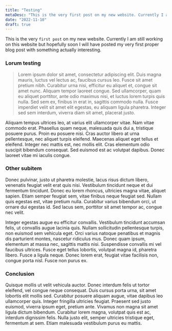 ```yaml
---
title: "Testing"
metaDesc: "This is the very first post on my new website. Currently I am still working on this website but hopefully soon I will have posted my very first proper blog post with something actually interesting."
date: "2022-11-10"
draft: true
---
```


This is the very `first post` on my new website. Currently I am still working on this website but hopefully soon I will have posted my very first proper blog post with something actually interesting.

### Lorum testing

> Lorem ipsum dolor sit amet, consectetur adipiscing elit. Duis magna mauris, luctus vel lectus ac, faucibus cursus leo. Fusce sit amet pretium nibh. Curabitur urna nisi, efficitur eu aliquet et, congue sit amet nunc. Aliquam tempor laoreet congue. Sed ullamcorper, quam eu aliquet porttitor, ante odio maximus nisi, et luctus lorem turpis quis nulla. Sed sem ex, finibus in erat in, sagittis commodo nulla. Fusce imperdiet velit sit amet elit egestas, eu aliquam ligula pharetra. Integer sed sem interdum, viverra diam sit amet, placerat justo.

Aliquam tempus ultrices leo, at varius elit ullamcorper vitae. Nam vitae commodo erat. Phasellus quam neque, malesuada quis dui a, tristique posuere purus. Proin eu posuere nisi. Cras auctor libero at urna pellentesque, nec aliquet turpis eleifend. Maecenas aliquet eget tellus et eleifend. Integer nec mattis est, nec mollis elit. Cras elementum odio suscipit bibendum consequat. Sed euismod est ac volutpat dapibus. Donec laoreet vitae mi iaculis congue.

### Other subitem

Donec pulvinar, justo ut pharetra molestie, lacus risus dictum libero, venenatis feugiat velit erat quis nisi. Vestibulum tincidunt neque et dui fermentum tincidunt. Donec eu lorem rhoncus, ultricies magna vitae, aliquet sapien. Etiam semper feugiat sem, vitae finibus neque feugiat sed. Nullam quis egestas est, vitae pretium nulla. Curabitur varius bibendum orci, ut ornare dui egestas id. Sed lacus sem, porttitor sit amet tempor ac, congue nec velit.

Integer egestas augue eu efficitur convallis. Vestibulum tincidunt accumsan felis, ut convallis augue lacinia quis. Nullam sollicitudin pellentesque turpis, non euismod sem vehicula eget. Orci varius natoque penatibus et magnis dis parturient montes, nascetur ridiculus mus. Donec quam ipsum, elementum at massa nec, sagittis mattis nisi. Suspendisse convallis mi vel faucibus ultrices. Fusce eget tellus lobortis, volutpat magna id, pharetra libero. Fusce a ligula neque. Donec lorem erat, feugiat vitae facilisis non, congue porta nisl. Fusce non purus ex.

### Conclusion

Quisque mollis ut velit vehicula auctor. Donec interdum felis ut tortor eleifend, vel congue neque consequat. Duis cursus porta urna, sit amet lobortis elit mollis sed. Curabitur posuere aliquam augue, vitae dapibus leo ullamcorper quis. Integer fringilla ultricies feugiat. Praesent sed justo euismod, viverra ipsum eget, pretium ante. Vivamus non magna sit amet ligula dictum bibendum. Curabitur lorem magna, volutpat quis est ac, interdum dignissim felis. Nulla justo elit, semper ultricies tristique eget, fermentum at sem. Etiam malesuada vestibulum purus eu mattis.
